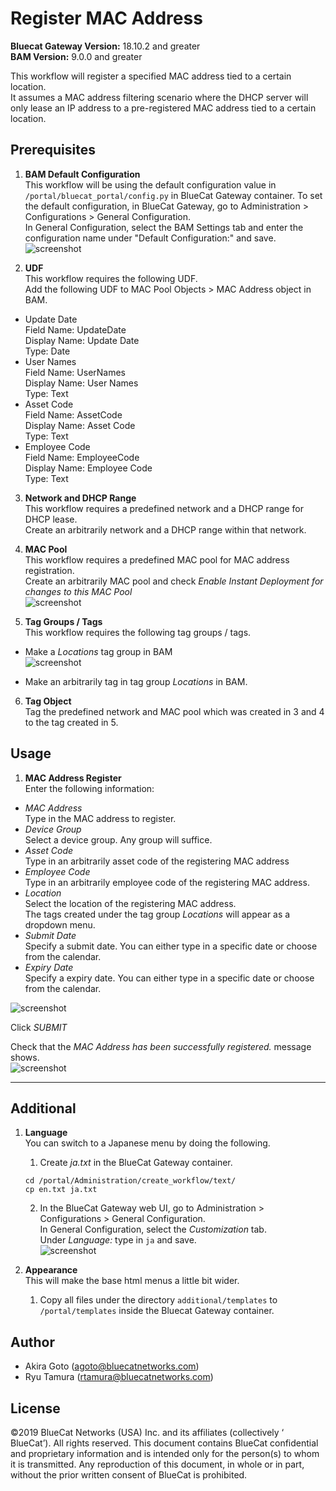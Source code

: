 # Register MAC Address  
**Bluecat Gateway Version:** 18.10.2 and greater  
**BAM Version:** 9.0.0 and greater  

This workflow will register a specified MAC address tied to a certain location.  
It assumes a MAC address filtering scenario where the DHCP server will only lease an IP address to a pre-registered MAC address tied to a certain location.  

## Prerequisites
1. **BAM Default Configuration**  
This workflow will be using the default configuration value in `/portal/bluecat_portal/config.py` in BlueCat Gateway container.  To set the default configuration, in BlueCat Gateway, go to Administration > Configurations > General Configuration.  
In General Configuration, select the BAM Settings tab and enter the configuration name under "Default Configuration:" and save.  
![screenshot](img/BAM_default_settings.jpg?raw=true "BAM_default_settings")  

2. **UDF**  
This workflow requires the following UDF.  
Add the following UDF to MAC Pool Objects > MAC Address object in BAM.  
  - Update Date  
  Field Name: UpdateDate   
  Display Name: Update Date  
  Type: Date  
  - User Names  
  Field Name: UserNames  
  Display Name: User Names    
  Type: Text
  - Asset Code  
  Field Name: AssetCode  
  Display Name: Asset Code    
  Type: Text
  - Employee Code  
  Field Name: EmployeeCode   
  Display Name: Employee Code    
  Type: Text

3. **Network and DHCP Range**  
This workflow requires a predefined network and a DHCP range for DHCP lease.  
Create an arbitrarily network and a DHCP range within that network.  

4. **MAC Pool**  
This workflow requires a predefined MAC pool for MAC address registration.  
Create an arbitrarily MAC pool and check *Enable Instant Deployment for changes to this MAC Pool*  
![screenshot](img/mac_address_reg1.jpg?raw=true "mac_address_reg1")  

5. **Tag Groups / Tags**  
This workflow requires the following tag groups / tags.    
  - Make a *Locations* tag group in BAM  
![screenshot](img/mac_address_reg2.jpg?raw=true "mac_address_reg2")  

  - Make an arbitrarily tag in tag group *Locations* in BAM.  

6. **Tag Object**  
Tag the predefined network and MAC pool which was created in 3 and 4 to the tag created in 5.  


## Usage   

1. **MAC Address Register**  
Enter the following information:  
- *MAC Address*  
Type in the MAC address to register.  
- *Device Group*  
Select a device group. Any group will suffice.  
- *Asset Code*  
Type in an arbitrarily asset code of the registering MAC address  
- *Employee Code*  
Type in an arbitrarily employee code of the registering MAC address.  
- *Location*  
Select the location of the registering MAC address.  
The tags created under the tag group *Locations* will appear as a dropdown menu.  
- *Submit Date*  
Specify a submit date. You can either type in a specific date or choose from the calendar.  
- *Expiry Date*  
Specify a expiry date. You can either type in a specific date or choose from the calendar.  

![screenshot](img/mac_address_reg3.jpg?raw=true "mac_address_reg3")  

Click *SUBMIT*  

Check that the *MAC Address has been successfully registered.* message shows.  
![screenshot](img/mac_address_reg4.jpg?raw=true "mac_address_reg4")   

---

## Additional  

1. **Language**  
You can switch to a Japanese menu by doing the following.  
    1. Create *ja.txt* in the BlueCat Gateway container.  
    ```
    cd /portal/Administration/create_workflow/text/  
    cp en.txt ja.txt  
    ```  
    2. In the BlueCat Gateway web UI, go to Administration > Configurations > General Configuration.   
    In General Configuration, select the *Customization* tab.  
    Under *Language:* type in `ja` and save.  
    ![screenshot](img/langauge_ja.jpg?raw=true "langauge_ja")  

2. **Appearance**  
This will make the base html menus a little bit wider.  
    1. Copy all files under the directory `additional/templates` to `/portal/templates` inside the Bluecat Gateway container.

## Author    
- Akira Goto (agoto@bluecatnetworks.com)  
- Ryu Tamura (rtamura@bluecatnetworks.com)    

## License
©2019 BlueCat Networks (USA) Inc. and its affiliates (collectively ‘ BlueCat’). All rights reserved. This document contains BlueCat confidential and proprietary information and is intended only for the person(s) to whom it is transmitted. Any reproduction of this document, in whole or in part, without the prior written consent of BlueCat is prohibited.
